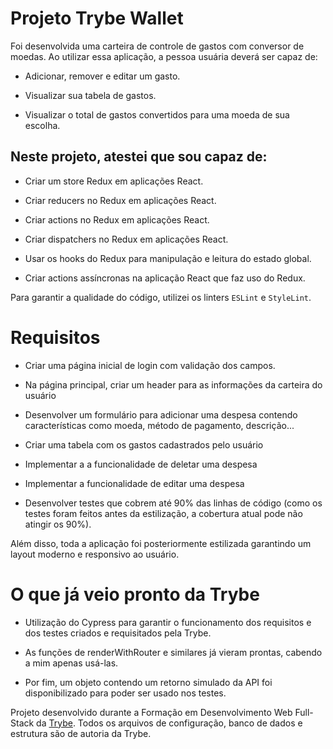 # Projeto Trybe Wallet

Foi desenvolvida uma carteira de controle de gastos com conversor de moedas.
Ao utilizar essa aplicação, a pessoa usuária deverá ser capaz de:

  * Adicionar, remover e editar um gasto.

  * Visualizar sua tabela de gastos.

  * Visualizar o total de gastos convertidos para uma moeda de sua escolha.
    

##  Neste projeto, atestei que sou capaz de:
  
  * Criar um store Redux em aplicações React.

  * Criar reducers no Redux em aplicações React.

  * Criar actions no Redux em aplicações React.

  * Criar dispatchers no Redux em aplicações React.

  * Usar os hooks do Redux para manipulação e leitura do estado global.

  * Criar actions assíncronas na aplicação React que faz uso do Redux.

  Para garantir a qualidade do código, utilizei os linters `ESLint` e `StyleLint`.


  # Requisitos
  *  Criar uma página inicial de login com validação dos campos.
  
  *  Na página principal, criar um header para as informações da carteira do usuário
  
  *  Desenvolver um formulário para adicionar uma despesa contendo características como moeda, método de pagamento, descrição...
  
  * Criar uma tabela com os gastos cadastrados pelo usuário
  
  *  Implementar a a funcionalidade de deletar uma despesa
  
  *  Implementar a funcionalidade de editar uma despesa
  
  *  Desenvolver testes que cobrem até 90% das linhas de código (como os testes foram feitos antes da estilização, a cobertura atual pode não atingir os 90%).

Além disso, toda a aplicação foi posteriormente estilizada garantindo um layout moderno e responsivo ao usuário.


# O que já veio pronto da Trybe
   * Utilização do Cypress para garantir o funcionamento dos requisitos e dos testes criados e requisitados pela Trybe.
  
   * As funções de renderWithRouter e similares já vieram prontas, cabendo a mim apenas usá-las.

   * Por fim, um objeto contendo um retorno simulado da API foi disponibilizado para poder ser usado nos testes.


Projeto desenvolvido durante a Formação em Desenvolvimento Web Full-Stack da [Trybe](https://www.betrybe.com/). 
Todos os arquivos de configuração, banco de dados e estrutura são de autoria da Trybe.
